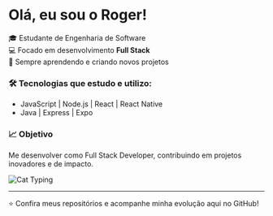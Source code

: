 # Olá, eu sou o Roger!  

🎓 Estudante de Engenharia de Software  
💻 Focado em desenvolvimento **Full Stack**  
🚀 Sempre aprendendo e criando novos projetos  

### 🛠️ Tecnologias que estudo e utilizo:  
- JavaScript | Node.js | React | React Native  
- Java | Express | Expo  

### 📈 Objetivo  
Me desenvolver como Full Stack Developer, contribuindo em projetos inovadores e de impacto.  

![Cat Typing](https://media2.giphy.com/media/v1.Y2lkPTc5MGI3NjExY2I1M2o3NGQ5N2RhcGdyZzF4NTd5ejJ4dm0xMTM1YWZnZGZ2bjNwaCZlcD12MV9pbnRlcm5hbF9naWZfYnlfaWQmY3Q9Zw/VbnUQpnihPSIgIXuZv/giphy.gif)

---
⭐ Confira meus repositórios e acompanhe minha evolução aqui no GitHub!
